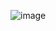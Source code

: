 ![image](https://github.com/ShantamSridev/pico_folder/assets/50525078/666ecd9b-e8a2-4999-825e-b9c0d3c31b3e)
